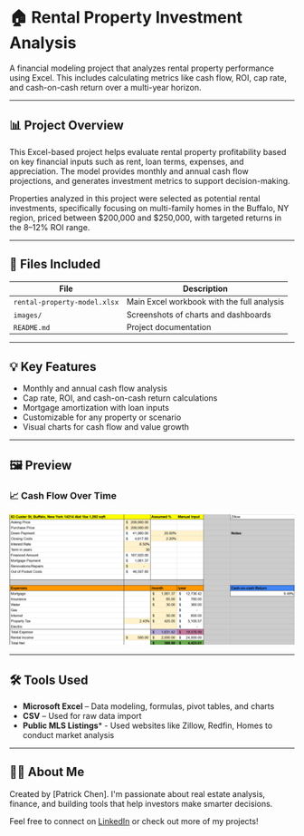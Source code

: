 # 🏠 Rental Property Investment Analysis

A financial modeling project that analyzes rental property performance using Excel. This includes calculating metrics like cash flow, ROI, cap rate, and cash-on-cash return over a multi-year horizon.

---

## 📊 Project Overview

This Excel-based project helps evaluate rental property profitability based on key financial inputs such as rent, loan terms, expenses, and appreciation. The model provides monthly and annual cash flow projections, and generates investment metrics to support decision-making.

Properties analyzed in this project were selected as potential rental investments, specifically focusing on multi-family homes in the Buffalo, NY region, priced between $200,000 and $250,000, with targeted returns in the 8–12% ROI range.

---

## 📂 Files Included

| File | Description |
|------|-------------|
| `rental-property-model.xlsx` | Main Excel workbook with the full analysis |
| `images/` | Screenshots of charts and dashboards |
| `README.md` | Project documentation |

---

## 💡 Key Features

- Monthly and annual cash flow analysis
- Cap rate, ROI, and cash-on-cash return calculations
- Mortgage amortization with loan inputs
- Customizable for any property or scenario
- Visual charts for cash flow and value growth

---

## 🖼️ Preview

### 📈 Cash Flow Over Time
![Cash Flow](rentalpropertyanalysis/images/cashflow-chart.png)

---

## 🛠 Tools Used

- **Microsoft Excel** – Data modeling, formulas, pivot tables, and charts
- **CSV** – Used for raw data import
- **Public MLS Listings*** - Used websites like Zillow, Redfin, Homes to conduct market analysis

---

## 🙋‍♂️ About Me

Created by [Patrick Chen]. I'm passionate about real estate analysis, finance, and building tools that help investors make smarter decisions.

Feel free to connect on [LinkedIn](https://linkedin.com/in/patrick-chen3) or check out more of my projects!
